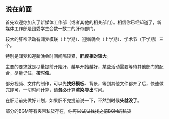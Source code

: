 ## 说在前面
首先欢迎你加入了新媒体工作部（或者其他的相关部门）。相信你已经知道了，新媒体工作部是团委学生会数一数二的肝帝部门。

较大的肝帝活动有润梦模联（上学期）、迎新晚会（上学期）、学术节（下学期）三个。

特别是润梦和迎新晚会时间间隔较紧，**肝度相对较大**。

主要的要求就是尽量提前开始肝，越早开始越好，某些活动需要等待其他部门的配合，尽量记住，**按时催**。

部分视频、文件的制作，可以先**找好模板**、背景，等到其他文件都齐了后，快速做完即可，一切时间计算，请**务必**计算**渲染导出**时间。

在肝活前先做好计划，如果肝不完提前说一下<c>，不然到时候**头就没了**</c>。

<c>部分的BGM等有夹带私货存在，<del>你可以试试找找之前BGM的私货</del></c>


























